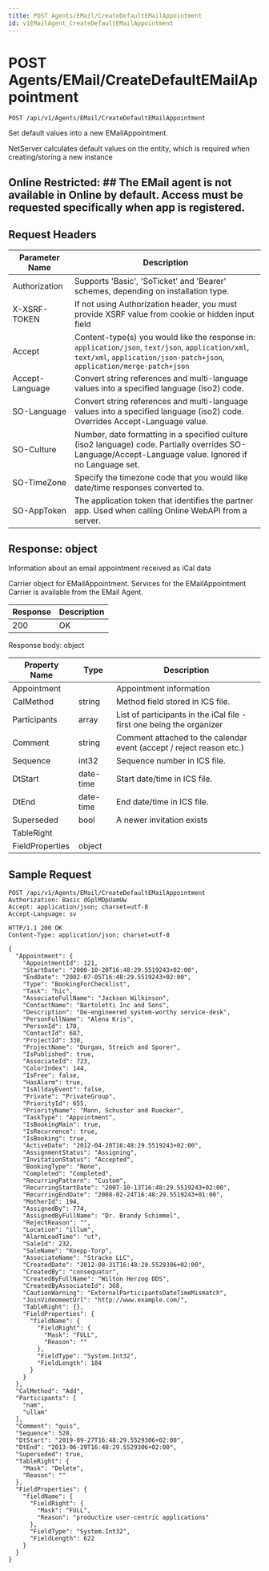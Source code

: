 ```yaml
---
title: POST Agents/EMail/CreateDefaultEMailAppointment
id: v1EMailAgent_CreateDefaultEMailAppointment
---
```


# POST Agents/EMail/CreateDefaultEMailAppointment

```http
POST /api/v1/Agents/EMail/CreateDefaultEMailAppointment
```

Set default values into a new EMailAppointment.

NetServer calculates default values on the entity, which is required when creating/storing a new instance


## Online Restricted: ## The EMail agent is not available in Online by default. Access must be requested specifically when app is registered.






## Request Headers

| Parameter Name | Description |
|----------------|-------------|
| Authorization  | Supports 'Basic', 'SoTicket' and 'Bearer' schemes, depending on installation type. |
| X-XSRF-TOKEN   | If not using Authorization header, you must provide XSRF value from cookie or hidden input field |
| Accept         | Content-type(s) you would like the response in: `application/json`, `text/json`, `application/xml`, `text/xml`, `application/json-patch+json`, `application/merge-patch+json` |
| Accept-Language | Convert string references and multi-language values into a specified language (iso2) code. |
| SO-Language | Convert string references and multi-language values into a specified language (iso2) code. Overrides Accept-Language value. |
| SO-Culture | Number, date formatting in a specified culture (iso2 language) code. Partially overrides SO-Language/Accept-Language value. Ignored if no Language set. |
| SO-TimeZone | Specify the timezone code that you would like date/time responses converted to. |
| SO-AppToken | The application token that identifies the partner app. Used when calling Online WebAPI from a server. |


## Response: object

Information about an email appointment received as iCal data



Carrier object for EMailAppointment.
Services for the EMailAppointment Carrier is available from the <see cref="T:SuperOffice.CRM.Services.IEMailAgent">EMail Agent</see>.

| Response | Description |
|----------------|-------------|
| 200 | OK |

Response body: object

| Property Name | Type |  Description |
|----------------|------|--------------|
| Appointment |  | Appointment information |
| CalMethod | string | Method field stored in ICS file. |
| Participants | array | List of participants in the iCal file - first one being the organizer |
| Comment | string | Comment attached to the calendar event (accept / reject reason etc.) |
| Sequence | int32 | Sequence number in ICS file. |
| DtStart | date-time | Start date/time in ICS file. |
| DtEnd | date-time | End date/time in ICS file. |
| Superseded | bool | A newer invitation exists |
| TableRight |  |  |
| FieldProperties | object |  |

## Sample Request

```http!
POST /api/v1/Agents/EMail/CreateDefaultEMailAppointment
Authorization: Basic dGplMDpUamUw
Accept: application/json; charset=utf-8
Accept-Language: sv
```

```http_
HTTP/1.1 200 OK
Content-Type: application/json; charset=utf-8

{
  "Appointment": {
    "AppointmentId": 121,
    "StartDate": "2000-10-20T16:48:29.5519243+02:00",
    "EndDate": "2002-07-05T16:48:29.5519243+02:00",
    "Type": "BookingForChecklist",
    "Task": "hic",
    "AssociateFullName": "Jackson Wilkinson",
    "ContactName": "Bartoletti Inc and Sons",
    "Description": "De-engineered system-worthy service-desk",
    "PersonFullName": "Alena Kris",
    "PersonId": 170,
    "ContactId": 687,
    "ProjectId": 330,
    "ProjectName": "Durgan, Streich and Sporer",
    "IsPublished": true,
    "AssociateId": 723,
    "ColorIndex": 144,
    "IsFree": false,
    "HasAlarm": true,
    "IsAlldayEvent": false,
    "Private": "PrivateGroup",
    "PriorityId": 655,
    "PriorityName": "Mann, Schuster and Ruecker",
    "TaskType": "Appointment",
    "IsBookingMain": true,
    "IsRecurrence": true,
    "IsBooking": true,
    "ActiveDate": "2012-04-20T16:48:29.5519243+02:00",
    "AssignmentStatus": "Assigning",
    "InvitationStatus": "Accepted",
    "BookingType": "None",
    "Completed": "Completed",
    "RecurringPattern": "Custom",
    "RecurringStartDate": "2007-10-13T16:48:29.5519243+02:00",
    "RecurringEndDate": "2008-02-24T16:48:29.5519243+01:00",
    "MotherId": 194,
    "AssignedBy": 774,
    "AssignedByFullName": "Dr. Brandy Schimmel",
    "RejectReason": "",
    "Location": "illum",
    "AlarmLeadTime": "ut",
    "SaleId": 232,
    "SaleName": "Koepp-Torp",
    "AssociateName": "Stracke LLC",
    "CreatedDate": "2012-08-31T16:48:29.5529306+02:00",
    "CreatedBy": "consequatur",
    "CreatedByFullName": "Wilton Herzog DDS",
    "CreatedByAssociateId": 368,
    "CautionWarning": "ExternalParticipantsDateTimeMismatch",
    "JoinVideomeetUrl": "http://www.example.com/",
    "TableRight": {},
    "FieldProperties": {
      "fieldName": {
        "FieldRight": {
          "Mask": "FULL",
          "Reason": ""
        },
        "FieldType": "System.Int32",
        "FieldLength": 184
      }
    }
  },
  "CalMethod": "Add",
  "Participants": [
    "nam",
    "ullam"
  ],
  "Comment": "quis",
  "Sequence": 528,
  "DtStart": "2019-09-27T16:48:29.5529306+02:00",
  "DtEnd": "2013-06-29T16:48:29.5529306+02:00",
  "Superseded": true,
  "TableRight": {
    "Mask": "Delete",
    "Reason": ""
  },
  "FieldProperties": {
    "fieldName": {
      "FieldRight": {
        "Mask": "FULL",
        "Reason": "productize user-centric applications"
      },
      "FieldType": "System.Int32",
      "FieldLength": 622
    }
  }
}
```